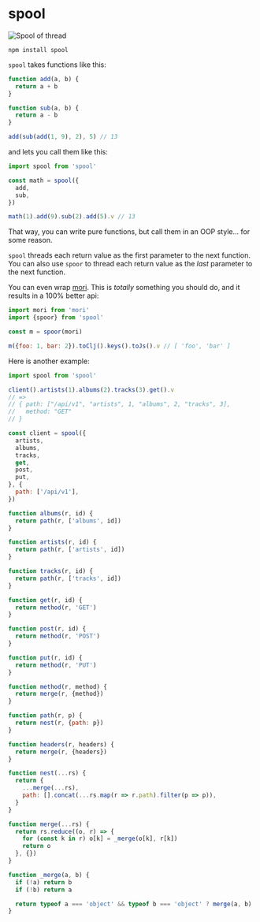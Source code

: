 # spool

![Spool of thread](https://upload.wikimedia.org/wikipedia/commons/c/cd/Bobbin_%28PSF%29.jpg)

`npm install spool`

`spool` takes functions like this:

```js
function add(a, b) {
  return a + b
}

function sub(a, b) {
  return a - b
}

add(sub(add(1, 9), 2), 5) // 13

```

and lets you call them like this:

```js
import spool from 'spool'

const math = spool({
  add,
  sub,
})

math(1).add(9).sub(2).add(5).v // 13
```

That way, you can write pure functions, but call them in an OOP style... for some reason.

`spool` threads each return value as the first parameter to the next function.
You can also use `spoor` to thread each return value as the _last_ parameter to the next function.

You can even wrap [mori](https://github.com/swannodette/mori).
This is _totally_ something you should do, and it results in a 100% better api:

```js
import mori from 'mori'
import {spoor} from 'spool'

const m = spoor(mori)

m({foo: 1, bar: 2}).toClj().keys().toJs().v // [ 'foo', 'bar' ]
```

Here is another example:

```js
import spool from 'spool'

client().artists(1).albums(2).tracks(3).get().v
// =>
// { path: ["/api/v1", "artists", 1, "albums", 2, "tracks", 3],
//   method: "GET"
// }

const client = spool({
  artists,
  albums,
  tracks,
  get,
  post,
  put,
}, {
  path: ['/api/v1'],
})

function albums(r, id) {
  return path(r, ['albums', id])
}

function artists(r, id) {
  return path(r, ['artists', id])
}

function tracks(r, id) {
  return path(r, ['tracks', id])
}

function get(r, id) {
  return method(r, 'GET')
}

function post(r, id) {
  return method(r, 'POST')
}

function put(r, id) {
  return method(r, 'PUT')
}

function method(r, method) {
  return merge(r, {method})
}

function path(r, p) {
  return nest(r, {path: p})
}

function headers(r, headers) {
  return merge(r, {headers})
}

function nest(...rs) {
  return {
    ...merge(...rs),
    path: [].concat(...rs.map(r => r.path).filter(p => p)),
  }
}

function merge(...rs) {
  return rs.reduce((o, r) => {
    for (const k in r) o[k] = _merge(o[k], r[k])
    return o
  }, {})
}

function _merge(a, b) {
  if (!a) return b
  if (!b) return a

  return typeof a === 'object' && typeof b === 'object' ? merge(a, b) : b
}
```
